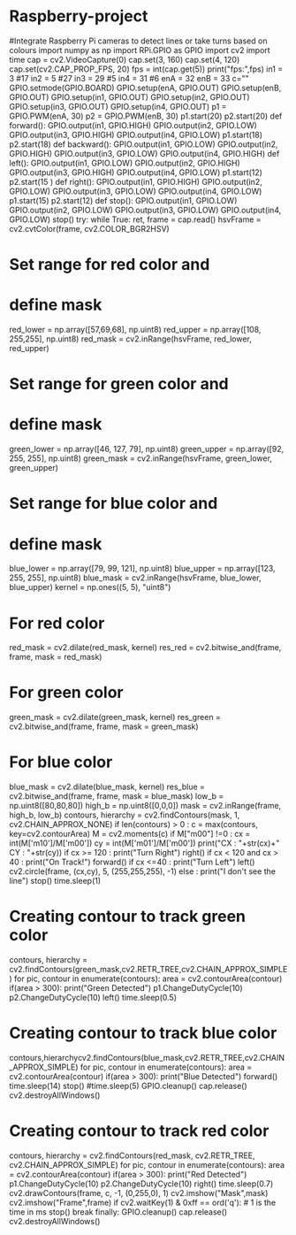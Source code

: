 # Raspberry-project
#Integrate Raspberry Pi cameras to detect lines or take turns based  on colours
import numpy as np
import RPi.GPIO as GPIO
import cv2
import time
cap = cv2.VideoCapture(0)
cap.set(3, 160)
cap.set(4, 120)
cap.set(cv2.CAP_PROP_FPS, 20)
fps = int(cap.get(5))
print("fps:",fps)
in1 = 3 #17
in2 = 5 #27
in3 = 29 #5
in4 = 31 #6
enA = 32
enB = 33
c=""
GPIO.setmode(GPIO.BOARD)
GPIO.setup(enA, GPIO.OUT)
GPIO.setup(enB, GPIO.OUT)
GPIO.setup(in1, GPIO.OUT)
GPIO.setup(in2, GPIO.OUT)
GPIO.setup(in3, GPIO.OUT)
GPIO.setup(in4, GPIO.OUT)
p1 = GPIO.PWM(enA, 30)
p2 = GPIO.PWM(enB, 30)
p1.start(20)
p2.start(20)
def forward():
GPIO.output(in1, GPIO.HIGH)
GPIO.output(in2, GPIO.LOW)
GPIO.output(in3, GPIO.HIGH)
GPIO.output(in4, GPIO.LOW)
p1.start(18)
p2.start(18)
def backward():
GPIO.output(in1, GPIO.LOW)
GPIO.output(in2, GPIO.HIGH)
GPIO.output(in3, GPIO.LOW)
GPIO.output(in4, GPIO.HIGH)
def left():
GPIO.output(in1, GPIO.LOW)
GPIO.output(in2, GPIO.HIGH)
GPIO.output(in3, GPIO.HIGH)
GPIO.output(in4, GPIO.LOW)
p1.start(12)
p2.start(15 )
def right():
GPIO.output(in1, GPIO.HIGH)
GPIO.output(in2, GPIO.LOW)
GPIO.output(in3, GPIO.LOW)
GPIO.output(in4, GPIO.LOW)
p1.start(15)
p2.start(12)
def stop():
GPIO.output(in1, GPIO.LOW)
GPIO.output(in2, GPIO.LOW)
GPIO.output(in3, GPIO.LOW)
GPIO.output(in4, GPIO.LOW)
stop()
try:
while True:
ret, frame = cap.read()
hsvFrame = cv2.cvtColor(frame, cv2.COLOR_BGR2HSV)
# Set range for red color and
# define mask
red_lower = np.array([57,69,68], np.uint8)
red_upper = np.array([108, 255,255], np.uint8)
red_mask = cv2.inRange(hsvFrame, red_lower, red_upper)
# Set range for green color and
# define mask
green_lower = np.array([46, 127, 79], np.uint8)
green_upper = np.array([92, 255, 255], np.uint8)
green_mask = cv2.inRange(hsvFrame, green_lower, green_upper)
# Set range for blue color and
# define mask
blue_lower = np.array([79, 99, 121], np.uint8)
blue_upper = np.array([123, 255, 255], np.uint8)
blue_mask = cv2.inRange(hsvFrame, blue_lower, blue_upper)
kernel = np.ones((5, 5), "uint8")
# For red color
red_mask = cv2.dilate(red_mask, kernel)
res_red = cv2.bitwise_and(frame, frame,
mask = red_mask)
# For green color
green_mask = cv2.dilate(green_mask, kernel)
res_green = cv2.bitwise_and(frame, frame,
mask = green_mask)
# For blue color
blue_mask = cv2.dilate(blue_mask, kernel)
res_blue = cv2.bitwise_and(frame, frame,
mask = blue_mask)
low_b = np.uint8([80,80,80])
high_b = np.uint8([0,0,0])
mask = cv2.inRange(frame, high_b, low_b)
contours, hierarchy = cv2.findContours(mask, 1, cv2.CHAIN_APPROX_NONE)
if len(contours) > 0 :
c = max(contours, key=cv2.contourArea)
M = cv2.moments(c)
if M["m00"] !=0 :
cx = int(M['m10']/M['m00'])
cy = int(M['m01']/M['m00'])
print("CX : "+str(cx)+" CY : "+str(cy))
if cx >= 120 :
print("Turn Right")
right()
if cx < 120 and cx > 40 :
print("On Track!")
forward()
if cx <=40 :
print("Turn Left")
left()
cv2.circle(frame, (cx,cy), 5, (255,255,255), -1)
else :
print("I don't see the line")
stop()
time.sleep(1)
# Creating contour to track green color
contours, hierarchy = cv2.findContours(green_mask,cv2.RETR_TREE,cv2.CHAIN_APPROX_SIMPLE)
for pic, contour in enumerate(contours):
area = cv2.contourArea(contour)
if(area > 300):
print("Green Detected")
p1.ChangeDutyCycle(10)
p2.ChangeDutyCycle(10)
left()
time.sleep(0.5)
# Creating contour to track blue color
contours,hierarchycv2.findContours(blue_mask,cv2.RETR_TREE,cv2.CHAIN_APPROX_SIMPLE)
for pic, contour in enumerate(contours):
area = cv2.contourArea(contour)
if(area > 300):
print("Blue Detected")
forward()
time.sleep(14)
stop()
#time.sleep(5)
GPIO.cleanup()
cap.release()
cv2.destroyAllWindows()
# Creating contour to track red color
contours, hierarchy = cv2.findContours(red_mask,
cv2.RETR_TREE,
cv2.CHAIN_APPROX_SIMPLE)
for pic, contour in enumerate(contours):
area = cv2.contourArea(contour)
if(area > 300):
print("Red Detected")
p1.ChangeDutyCycle(10)
p2.ChangeDutyCycle(10)
right()
time.sleep(0.7)
cv2.drawContours(frame, c, -1, (0,255,0), 1)
cv2.imshow("Mask",mask)
cv2.imshow("Frame",frame)
if cv2.waitKey(1) & 0xff == ord('q'): # 1 is the time in ms
stop()
break
finally:
GPIO.cleanup()
cap.release()
cv2.destroyAllWindows()

